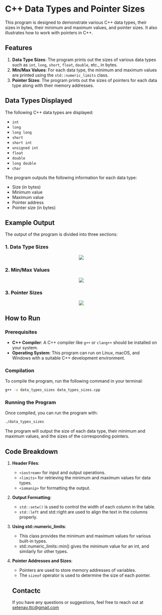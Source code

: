 # C++ Data Types and Pointer Sizes

This program is designed to demonstrate various C++ data types, their sizes in bytes, their minimum and maximum values, and pointer sizes. It also illustrates how to work with pointers in C++.

## Features

1. **Data Type Sizes**: The program prints out the sizes of various data types such as `int`, `long`, `short`, `float`, `double`, etc., in bytes.
2. **Min/Max Values**: For each data type, the minimum and maximum values are printed using the `std::numeric_limits` class.
3. **Pointer Sizes**: The program prints out the sizes of pointers for each data type along with their memory addresses.

## Data Types Displayed

The following C++ data types are displayed:
- `int`
- `long`
- `long long`
- `short`
- `short int`
- `unsigned int`
- `float`
- `double`
- `long double`
- `char`

The program outputs the following information for each data type:
- Size (in bytes)
- Minimum value
- Maximum value
- Pointer address
- Pointer size (in bytes)

## Example Output
The output of the program is divided into three sections:

### 1. Data Type Sizes

<p align="center">
  <img src="https://github.com/user-attachments/assets/0062920b-26b3-4397-a142-f00cbec4c7b0" />
</p>

### 2. Min/Max Values

<p align="center">
  <img src="https://github.com/user-attachments/assets/32f43d09-6544-4ab1-9090-5abf4ed8481a" />
</p>

### 3. Pointer Sizes
<p align="center">
  <img src="https://github.com/user-attachments/assets/f3fd7cff-151c-4417-8b52-5a7eec18b9fd" />
</p>

## How to Run

### Prerequisites

- **C++ Compiler**: A C++ compiler like `g++` or `clang++` should be installed on your system.
- **Operating System**: This program can run on Linux, macOS, and Windows with a suitable C++ development environment.

### Compilation

To compile the program, run the following command in your terminal:

```bash
g++ -o data_types_sizes data_types_sizes.cpp
```
### Running the Program
Once compiled, you can run the program with:
```bash
./data_types_sizes
```
The program will output the size of each data type, their minimum and maximum values, and the sizes of the corresponding pointers.

## Code Breakdown
1. **Header Files**:

   - `<iostream>` for input and output operations.
   - `<limits>` for retrieving the minimum and maximum values for data types.
   - `<iomanip>` for formatting the output.

2. **Output Formatting**:

   - `std::setw()` is used to control the width of each column in the table.
   - `std::left` and std::right are used to align the text in the columns properly.

3. **Using std::numeric_limits**:

   - This class provides the minimum and maximum values for various built-in types.
   - std::numeric_limits<int>::min() gives the minimum value for an int, and similarly for other types.

4. **Pointer Addresses and Sizes**:

   - Pointers are used to store memory addresses of variables.
   - The `sizeof` operator is used to determine the size of each pointer.

   ## Contactc
   If you have any questions or suggestions, feel free to reach out at setenay.ttc@gmail.com

